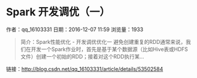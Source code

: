 # Spark 开发调优（一）
作者：qq_16103331
日期：2016-12-07 11:59
浏览量：1933
> 简介：Spark性能优化 - 开发调优优化一  避免创建重复的RDD通常来说，我们在开发一个Spark作业时，首先是基于某个数据源（比如Hive表或HDFS文件）创建一个初始的RDD；接着对这个RDD执行某...

 链接：http://blog.csdn.net/qq_16103331/article/details/53502584
